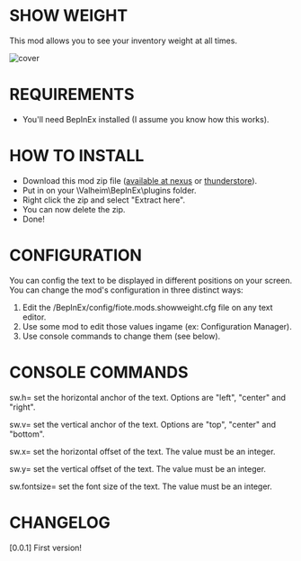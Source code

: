 # SHOW WEIGHT
This mod allows you to see your inventory weight at all times.

![cover](https://staticdelivery.nexusmods.com/mods/3667/images/headers/2696_1707430722.jpg)

# REQUIREMENTS
- You'll need BepInEx installed (I assume you know how this works).

# HOW TO INSTALL
- Download this mod zip file ([available at nexus](https://www.nexusmods.com/valheim/mods/2696) or [thunderstore](https://valheim.thunderstore.io/package/Fioteam/ShowWeight/)).
- Put in on your \Valheim\BepInEx\plugins folder.
- Right click the zip and select "Extract here".
- You can now delete the zip.
- Done!

# CONFIGURATION 

You can config the text to be displayed in different positions on your screen. You can change the mod's configuration in three distinct ways:

1) Edit the /BepInEx/config/fiote.mods.showweight.cfg file on any text editor.
2) Use some mod to edit those values ingame (ex: Configuration Manager).
3) Use console commands to change them (see below).

# CONSOLE COMMANDS

sw.h=<VALUE>
set the horizontal anchor of the text. Options are "left", "center" and "right".

sw.v=<VALUE>
set the vertical anchor of the text. Options are "top", "center" and "bottom".

sw.x=<VALUE>
set the horizontal offset of the text. The value must be an integer.

sw.y=<VALUE>
set the vertical offset of the text. The value must be an integer.

sw.fontsize=<VALUE>
set the font size of the text. The value must be an integer.

# CHANGELOG

[0.0.1]
First version!